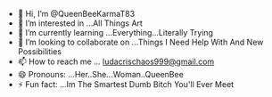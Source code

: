 - 👋 Hi, I’m @QueenBeeKarmaT83
- 👀 I’m interested in ...All Things Art
- 🌱 I’m currently learning ...Everything...Literally Trying
- 💞️ I’m looking to collaborate on ...Things I Need Help With And New Possibilities
- 📫 How to reach me ... ludacrischaos999@gmail.com 
- 😄 Pronouns: ...Her..She...Woman..QueenBee
- ⚡ Fun fact: ...Im The Smartest Dumb Bitch You'll Ever Meet

<!---
QueenBeeKarmaT83/QueenBeeKarmaT83 is a ✨ special ✨ repository because its `README.md` (this file) appears on your GitHub profile.
You can click the Preview link to take a look at your changes.
--->

